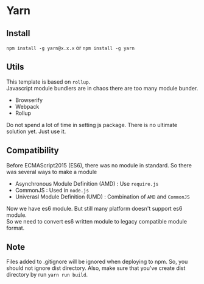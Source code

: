 # Yarn

## Install

`npm install -g yarn@x.x.x` or `npm install -g yarn`

## Utils

This template is based on `rollup`.  
Javascript module bundlers are in chaos there are too many module bunder.

* Browserify
* Webpack
* Rollup

Do not spend a lot of time in setting js package. There is no ultimate solution yet. Just use it.

## Compatibility

Before ECMAScript2015 (ES6), there was no module in standard. So there was several ways to make a module

* Asynchronous Module Definition (AMD) : Use `require.js`
* CommonJS : Used in `node.js`
* Univerasl Module Definition (UMD) : Combination of `AMD` and `CommonJS`

Now we have es6 module. But still many platform doesn't support es6 module.  
So we need to convert es6 written module to legacy compatible module format.

## Note

Files added to .gitignore will be ignored when deploying to npm. So, you should not ignore dist directory. Also, make sure that you've create dist directory by run `yarn run build`.
